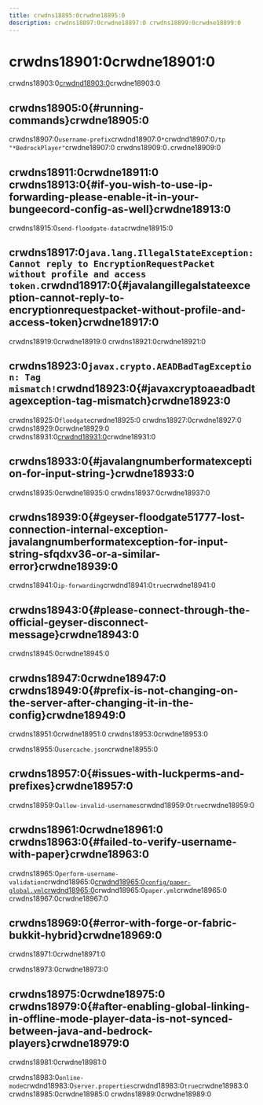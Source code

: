 ```yaml
---
title: crwdns18895:0crwdne18895:0
description: crwdns18897:0crwdne18897:0 crwdns18899:0crwdne18899:0
---
```


# crwdns18901:0crwdne18901:0

crwdns18903:0[crwdnd18903:0](http://discord.geysermc.org/)crwdne18903:0

## crwdns18905:0{#running-commands}crwdne18905:0

crwdns18907:0`username-prefix`crwdnd18907:0`*`crwdnd18907:0`/tp "*BedrockPlayer"`crwdne18907:0 crwdns18909:0`.`crwdne18909:0

## crwdns18911:0crwdne18911:0 crwdns18913:0{#if-you-wish-to-use-ip-forwarding-please-enable-it-in-your-bungeecord-config-as-well}crwdne18913:0

crwdns18915:0`send-floodgate-data`crwdne18915:0

## crwdns18917:0`java.lang.IllegalStateException: Cannot reply to EncryptionRequestPacket without profile and access token.`crwdnd18917:0{#javalangillegalstateexception-cannot-reply-to-encryptionrequestpacket-without-profile-and-access-token}crwdne18917:0

crwdns18919:0crwdne18919:0 crwdns18921:0crwdne18921:0

## crwdns18923:0`javax.crypto.AEADBadTagException: Tag mismatch!`crwdnd18923:0{#javaxcryptoaeadbadtagexception-tag-mismatch}crwdne18923:0

crwdns18925:0`floodgate`crwdne18925:0
crwdns18927:0crwdne18927:0 crwdns18929:0crwdne18929:0 crwdns18931:0[crwdnd18931:0](https://winscp.net)crwdne18931:0

## crwdns18933:0{#javalangnumberformatexception-for-input-string-}crwdne18933:0

crwdns18935:0crwdne18935:0 crwdns18937:0crwdne18937:0

## crwdns18939:0{#geyser-floodgate51777-lost-connection-internal-exception-javalangnumberformatexception-for-input-string-sfqdxv36-or-a-similar-error}crwdne18939:0

crwdns18941:0`ip-forwarding`crwdnd18941:0`true`crwdne18941:0

## crwdns18943:0{#please-connect-through-the-official-geyser-disconnect-message}crwdne18943:0

crwdns18945:0crwdne18945:0

## crwdns18947:0crwdne18947:0 crwdns18949:0{#prefix-is-not-changing-on-the-server-after-changing-it-in-the-config}crwdne18949:0

crwdns18951:0crwdne18951:0 crwdns18953:0crwdne18953:0

crwdns18955:0`usercache.json`crwdne18955:0

## crwdns18957:0{#issues-with-luckperms-and-prefixes}crwdne18957:0

crwdns18959:0`allow-invalid-usernames`crwdnd18959:0`true`crwdne18959:0

## crwdns18961:0crwdne18961:0 crwdns18963:0{#failed-to-verify-username-with-paper}crwdne18963:0

crwdns18965:0`perform-username-validation`crwdnd18965:0[crwdnd18965:0`config/paper-global.yml`crwdnd18965:0](https://docs.papermc.io/paper/reference/global-configuration#unsupported_settings)crwdnd18965:0`paper.yml`crwdne18965:0 crwdns18967:0crwdne18967:0

## crwdns18969:0{#error-with-forge-or-fabric-bukkit-hybrid}crwdne18969:0

crwdns18971:0crwdne18971:0

crwdns18973:0crwdne18973:0

## crwdns18975:0crwdne18975:0 crwdns18979:0{#after-enabling-global-linking-in-offline-mode-player-data-is-not-synced-between-java-and-bedrock-players}crwdne18979:0

crwdns18981:0crwdne18981:0

crwdns18983:0`online-mode`crwdnd18983:0`server.properties`crwdnd18983:0`true`crwdne18983:0 crwdns18985:0crwdne18985:0 crwdns18989:0crwdne18989:0
